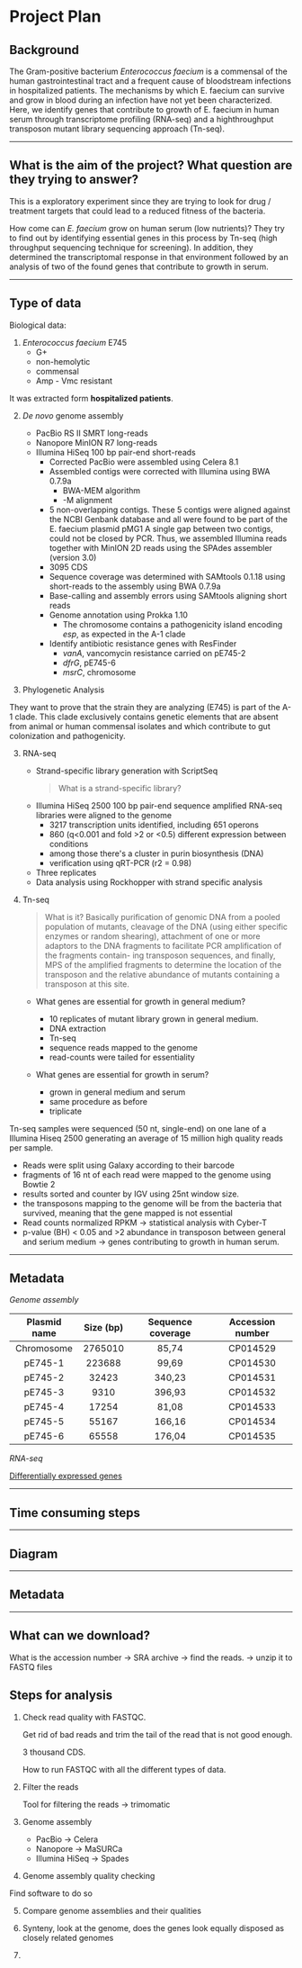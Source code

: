 # Project Plan

## Background

The Gram-positive bacterium *Enterococcus faecium* is a commensal of the human gastrointestinal tract and a frequent cause of bloodstream infections in hospitalized patients. The mechanisms by which E. faecium can survive and grow in blood during an infection have not yet been characterized. Here, we identify genes that contribute to growth of E. faecium in human serum through transcriptome profiling (RNA-seq) and a highthroughput transposon mutant library sequencing approach (Tn-seq).

---

## What is the aim of the project? What question are they trying to answer?

This is a exploratory experiment since they are trying to look for drug / treatment targets that could lead to a reduced fitness of the bacteria. 

How come can *E. faecium* grow on human serum (low nutrients)? They try to find out by identifying essential genes in this process by Tn-seq (high throughput sequencing technique for screening). In addition, they determined the transcriptomal response in that environment followed by an analysis of two of the found genes that contribute to growth in serum. 

---

## Type of data

Biological data:

1. *Enterococcus faecium* E745
    -  G+ 
    -  non-hemolytic
    -  commensal
    -  Amp - Vmc resistant

It was extracted form **hospitalized patients**. 

2. *De novo* genome assembly
    - PacBio RS II SMRT long-reads
    - Nanopore MinION R7 long-reads
    - Illumina HiSeq 100 bp pair-end short-reads
        - Corrected PacBio were assembled using Celera 8.1
        - Assembled contigs were corrected with Illumina using BWA 0.7.9a
            - BWA-MEM algorithm
            - -M alignment
        -  5 non-overlapping contigs. These 5 contigs were aligned against the NCBI Genbank database and all were found to be part of the E. faecium plasmid pMG1 A single gap between two contigs, could not be closed by PCR. Thus, we assembled Illumina reads together with MinION 2D reads using the SPAdes assembler (version 3.0)
        - 3095 CDS
        - Sequence coverage was  determined with SAMtools 0.1.18 using short-reads to the assembly using BWA 0.7.9a
        - Base-calling and assembly errors using SAMtools aligning short reads
        - Genome annotation using Prokka 1.10
            - The chromosome contains a pathogenicity island encoding *esp*, as expected in the A-1 clade
        - Identify antibiotic resistance genes with ResFinder
            - *vanA*, vancomycin resistance carried on pE745-2
            - *dfrG*, pE745-6
            - *msrC*, chromosome

3. Phylogenetic Analysis

They want to prove that the strain they are analyzing (E745) is part of the A-1 clade. This clade exclusively contains genetic elements that are absent from animal or human commensal isolates and which contribute to gut colonization and pathogenicity. 

3. RNA-seq
    - Strand-specific library generation with ScriptSeq
        > What is a strand-specific library?
    - Illumina HiSeq 2500 100 bp pair-end sequence amplified RNA-seq libraries were aligned to the genome
        + 3217 transcription units identified, including 651 operons
        + 860 (q<0.001 and fold >2 or <0.5) different expression between conditions
        + among those there's a cluster in purin biosynthesis (DNA)
        + verification using qRT-PCR (r2 = 0.98)
    - Three replicates
    * Data analysis using Rockhopper with strand specific analysis

4. Tn-seq
    > What is it? Basically purification of genomic DNA from a pooled population of mutants, cleavage of the DNA (using either specific enzymes or random shearing), attachment of one or more adaptors to the DNA fragments to facilitate PCR amplification of the fragments contain- ing transposon sequences, and finally, MPS of the amplified fragments to determine the location of the transposon and the relative abundance of mutants containing a transposon at this site.
    - What genes are essential for growth in general medium?
    
        - 10 replicates of mutant library grown in general medium.
        - DNA extraction
        - Tn-seq
        - sequence reads mapped to the genome
        - read-counts were tailed for essentiality
        
    - What genes are essential for growth in serum?
        - grown in general medium and serum
        - same procedure as before
        - triplicate

Tn-seq samples were sequenced (50 nt, single-end) on one lane of a Illumina Hiseq 2500 generating an average of 15 million high quality reads per sample.

* Reads were split using Galaxy according to their barcode
* fragments of 16 nt of each read were mapped to the genome using Bowtie 2
* results sorted and counter by IGV using 25nt window size. 
* the transposons mapping to the genome will be from the bacteria that survived, meaning that the gene mapped is not essential
* Read counts normalized RPKM -> statistical analysis with Cyber-T
* p-value (BH) < 0.05 and >2 abundance in transposon between general and serium medium -> genes contributing to growth in human serum.

---

## Metadata

_Genome assembly_

| Plasmid name | Size (bp) | Sequence coverage | Accession number |
|:------------:|:---------:|:-----------------:|:----------------:|
|  Chromosome  |  2765010  |       85,74       |     CP014529     |
|    pE745-1   |   223688  |       99,69       |     CP014530     |
|    pE745-2   |   32423   |       340,23      |     CP014531     |
|    pE745-3   |    9310   |       396,93      |     CP014532     |
|    pE745-4   |   17254   |       81,08       |     CP014533     |
|    pE745-5   |   55167   |       166,16      |     CP014534     |
|    pE745-6   |   65558   |       176,04      |     CP014535     |

_RNA-seq_

[Differentially expressed genes](https://github.com/Slakky/stunning-garbanzo/blob/master/data/metadata/12864_2017_4299_MOESM4_ESM.csv)

---

## Time consuming steps

---

## Diagram

---

## Metadata

---

## What can we download?

What is the accession number -> SRA archive -> find the reads. -> unzip it to FASTQ files

## Steps for analysis

1. Check read quality with FASTQC. 
    
    Get rid of bad reads and trim the tail of the read that is not good enough.

    3 thousand CDS. 

    How to run FASTQC with all the different types of data. 

2. Filter the reads

    Tool for filtering the reads -> trimomatic

3. Genome assembly 

    - PacBio -> Celera
    - Nanopore -> MaSURCa
    - Illumina HiSeq -> Spades

4.  Genome assembly quality checking

Find software to do so 

5. Compare genome assemblies and their qualities 

6. Synteny, look at the genome, does the genes look equally disposed as closely related genomes
7. 

